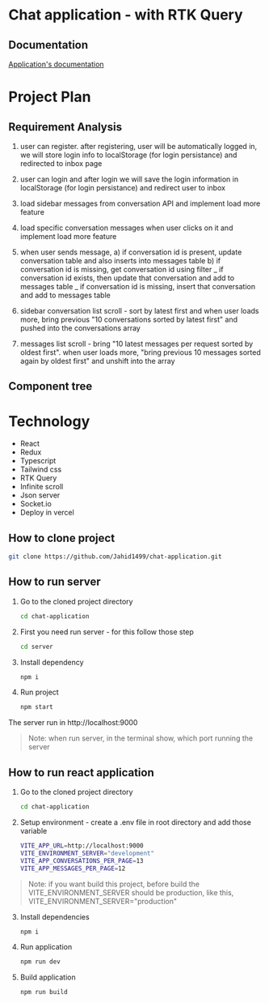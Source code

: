 # Chat application - with RTK Query

## Documentation

[Application's documentation](https://docs.google.com/document/d/1-pzQQ2Vi5ZxPzgd223zEHDYybJxNKRegsov3s3kniUo/edit?usp=sharing)

# Project Plan

## Requirement Analysis

1. user can register. after registering, user will be automatically logged in, we will store login info to localStorage (for login persistance) and redirected to inbox page

2. user can login and after login we will save the login information in localStorage (for login persistance) and redirect user to inbox

3. load sidebar messages from conversation API and implement load more feature

4. load specific conversation messages when user clicks on it and implement load more feature

5. when user sends message,
   a) if conversation id is present, update conversation table and also inserts into messages table
   b) if conversation id is missing, get conversation id using filter
   _ if conversation id exists, then update that conversation and add to messages table
   _ if conversation id is missing, insert that conversation and add to messages table

6. sidebar conversation list scroll - sort by latest first and when user loads more, bring previous "10 conversations sorted by latest first" and pushed into the conversations array

7. messages list scroll - bring "10 latest messages per request sorted by oldest first". when user loads more, "bring previous 10 messages sorted again by oldest first" and unshift into the array

## Component tree



# Technology

- React
- Redux
- Typescript
- Tailwind css
- RTK Query
- Infinite scroll
- Json server
- Socket.io
- Deploy in vercel

## How to clone project

```sh
git clone https://github.com/Jahid1499/chat-application.git
```

## How to run server

1. Go to the cloned project directory

   ```sh
   cd chat-application
   ```

2. First you need run server - for this follow those step

   ```sh
   cd server
   ```

3. Install dependency

   ```sh
   npm i
   ```

4. Run project

   ```sh
   npm start
   ```

The server run in http://localhost:9000

> Note: when run server, in the terminal show, which port running the server

## How to run react application

1.  Go to the cloned project directory

    ```sh
    cd chat-application
    ```

2.  Setup environment - create a .env file in root directory and add those variable

    ```sh
    VITE_APP_URL=http://localhost:9000
    VITE_ENVIRONMENT_SERVER="development"
    VITE_APP_CONVERSATIONS_PER_PAGE=13
    VITE_APP_MESSAGES_PER_PAGE=12
    ```

> Note: if you want build this project, before build the VITE_ENVIRONMENT_SERVER should be production, like this, VITE_ENVIRONMENT_SERVER="production"

3. Install dependencies

   ```sh
   npm i
   ```

4. Run application

   ```sh
   npm run dev
   ```

5. Build application

   ```sh
   npm run build
   ```
